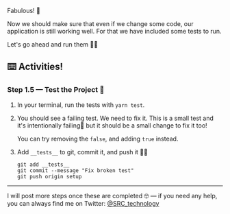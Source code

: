 Fabulous! 🥳

Now we should make sure that even if we change some code, our application is still working well. For that we have included some tests to run.

Let's go ahead and run them 🏃‍♀️ 

## :keyboard: Activities!

### Step 1.5 — Test the Project 🚦

1. In your terminal, run the tests with `yarn test`.

2. You should see a failing test. We need to fix it. This is a small test and it's intentionally failing🙈 but it should be a small change to fix it too!

   You can try removing the `false`, and adding `true` instead.

3. Add `__tests__` to git, commit it, and push it 🏋️‍♀️

   ```
   git add __tests__
   git commit --message "Fix broken test"
   git push origin setup
   ```
   
----

I will post more steps once these are completed 🤓 — if you need any help, you can always find me on Twitter: [@SRC_technology](https://twitter.com/SRC_technology)
